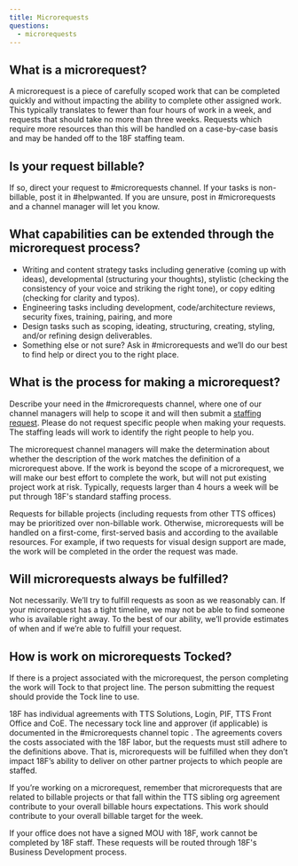```yaml
---
title: Microrequests
questions:
  - microrequests
---
```


## What is a microrequest?

A microrequest is a piece of carefully scoped work that can be completed quickly and without impacting the ability to complete other assigned work. This typically translates to fewer than four hours of work in a week, and requests that should take no more than three weeks. Requests which require more resources than this will be handled on a case-by-case basis and may be handed off to the 18F staffing team. 

## Is your request billable?
If so, direct your request to #microrequests channel. If your tasks is non-billable, post it in #helpwanted. If you are unsure, post in #microrequests and a channel manager will let you know.

## What capabilities can be extended through the microrequest process?

- Writing and content strategy tasks including generative (coming up with ideas), developmental (structuring your thoughts), stylistic (checking the consistency of your voice and striking the right tone), or copy editing (checking for clarity and typos).
- Engineering tasks including development, code/architecture reviews, security fixes, training, pairing, and more 
- Design tasks such as scoping, ideating, structuring, creating, styling, and/or refining design deliverables.
- Something else or not sure? Ask in #microrequests and we’ll do our best to find help or direct you to the right place.

## What is the process for making a microrequest?

Describe your need in the #microrequests channel, where one of our channel managers will help to scope it and will then submit a [staffing request](https://github.com/18F/staffing/issues). Please do not request specific people when making your requests. The staffing leads will work to identify the right people to help you.

The microrequest channel managers will make the determination about whether the description of the work matches the definition of a microrequest above. If the work is beyond the scope of a microrequest, we will make our best effort to complete the work, but will not put existing project work at risk. Typically, requests larger than 4 hours a week will be put through 18F's standard staffing process.

Requests for billable projects (including requests from other TTS offices) may be prioritized over non-billable work. Otherwise, microrequests will be handled on a first-come, first-served basis and according to the available resources. For example, if two requests for visual design support are made, the work will be completed in the order the request was made. 

## Will microrequests always be fulfilled?

Not necessarily. We’ll try to fulfill requests as soon as we reasonably can. If your microrequest has a tight timeline, we may not be able to find someone who is available right away. To the best of our ability, we’ll provide estimates of when and if we’re able to fulfill your request.

## How is work on microrequests Tocked?

If there is a project associated with the microrequest, the person completing the work will Tock to that project line. The person submitting the request should provide the Tock line to use.

18F has individual agreements with TTS Solutions, Login, PIF, TTS Front Office and CoE. The necessary tock line and approver (if applicable) is documented in the #microrequests channel topic . The agreements covers the costs associated with the 18F labor, but the requests must still adhere to the definitions above. That is, microrequests will be fulfilled when they don’t impact 18F’s ability to deliver on other partner projects to which people are staffed. 

If you’re working on a microrequest, remember that microrequests that are related to billable projects or that fall within the TTS sibling org agreement contribute to your overall billable hours expectations. This work should contribute to your overall billable target for the week.

If your office does not have a signed MOU with 18F, work cannot be completed by 18F staff. These requests will be routed through 18F's Business Development process.
